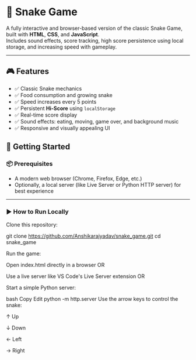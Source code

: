 # 🐍 Snake Game

A fully interactive and browser-based version of the classic Snake Game, built with **HTML**, **CSS**, and **JavaScript**.  
Includes sound effects, score tracking, high score persistence using local storage, and increasing speed with gameplay.

---

## 🎮 Features

- ✅ Classic Snake mechanics
- ✅ Food consumption and growing snake
- ✅ Speed increases every 5 points
- ✅ Persistent **Hi-Score** using `localStorage`
- ✅ Real-time score display
- ✅ Sound effects: eating, moving, game over, and background music
- ✅ Responsive and visually appealing UI

## 🚀 Getting Started

### 📦 Prerequisites

- A modern web browser (Chrome, Firefox, Edge, etc.)
- Optionally, a local server (like Live Server or Python HTTP server) for best experience

---

### ▶️ How to Run Locally
Clone this repository:

git clone https://github.com/Anshikarajyadav/snake_game.git
cd snake_game



Run the game:

Open index.html directly in a browser
OR

Use a live server like VS Code's Live Server extension
OR

Start a simple Python server:

bash
Copy
Edit
python -m http.server
Use the arrow keys to control the snake:

↑ Up

↓ Down

← Left

→ Right
